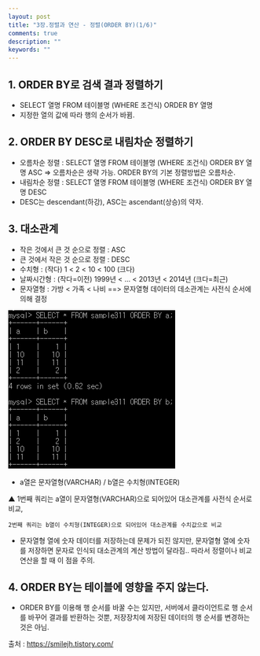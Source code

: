 ```yaml
---
layout: post
title: "3장.정렬과 연산 - 정렬(ORDER BY)(1/6)" 
comments: true
description: ""
keywords: ""
---
```


## 1. ORDER BY로 검색 결과 정렬하기
- SELECT 열명 FROM 테이블명 (WHERE 조건식) ORDER BY 열명
- 지정한 열의 값에 따라 행의 순서가 바뀜.


## 2. ORDER BY DESC로 내림차순 정렬하기

- 오름차순 정렬 : SELECT 열명 FROM 테이블명 (WHERE 조건식) ORDER BY 열명 ASC
   => 오름차순은 생략 가능. ORDER BY의 기본 정렬방법은 오름차순. 
- 내림차순 정렬 : SELECT 열명 FROM 테이블명 (WHERE 조건식) ORDER BY 열명 DESC
- DESC는 descendant(하강), ASC는 ascendant(상승)의 약자. 


## 3. 대소관계

- 작은 것에서 큰 것 순으로 정렬 : ASC
- 큰 것에서 작은 것 순으로 정렬 : DESC 
- 수치형 : (작다) 1 < 2 < 10 < 100  (크다) 
- 날짜시간형 : (작다=이전) 1999년 < ... < 2013년 < 2014년 (크다=최근)
- 문자열형 : 가방 < 가족 < 나비   ==> 문자열형 데이터의 데소관계는 사전식 순서에 의해 결정 

![99504E455B85112D30](/images/sql_first_step/99504E455B85112D30.png)

- a열은 문자열형(VARCHAR) / b열은 수치형(INTEGER)


▲ 1번째 쿼리는 a열이 문자열형(VARCHAR)으로 되어있어 대소관계를 사전식 순서로 비교,

    2번째 쿼리는 b열이 수치형(INTEGER)으로 되어있어 대소관계를 수치값으로 비교

* 문자열형 열에 숫자 데이터를 저장하는데 문제가 되진 않지만, 문자열형 열에 숫자를 저장하면 문자로 인식되 대소관계의 계산 방법이 달라짐.. 따라서 정렬이나 비교연산을 할 때 이 점을 주의. 


## 4. ORDER BY는 테이블에 영향을 주지 않는다.

- ORDER BY를 이용해 행 순서를 바꿀 수는 있지만, 서버에서 클라이언트로 행 순서를 바꾸어 결과를 반환하는 것뿐, 저장장치에 저장된 데이터의 행 순서를 변경하는 것은 아님. 


출처 : https://smilejh.tistory.com/